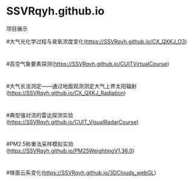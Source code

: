# SSVRqyh.github.io
项目展示

#大气光化学过程与臭氧浓度变化(https://SSVRqyh.github.io/CX_QXKJ_O3)
#
#高空气象要素探测(https://SSVRqyh.github.io/CUITVirtualCourse)
#
#大气长法测定——通过地面观测测定大气上界太阳辐射(https://SSVRqyh.github.io/CX_QXKJ_Radiation)
#
#典型强对流的雷达探测实验(https://SSVRqyh.github.io/CUIT_VisualRadarCourse)
#
#PM2.5称重法采样模拟实验(https://SSVRqyh.github.io/PM25WeightingV1.36.0)
#
#锋面云系变化(https://SSVRqyh.github.io/3DClouds_webGL)
